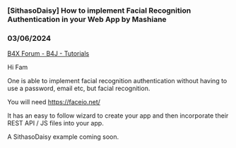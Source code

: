 ### [SithasoDaisy] How to implement Facial Recognition Authentication in your Web App by Mashiane
### 03/06/2024
[B4X Forum - B4J - Tutorials](https://www.b4x.com/android/forum/threads/159716/)

Hi Fam  
  
One is able to implement facial recognition authentication without having to use a password, email etc, but facial recognition.  
  
You will need <https://faceio.net/>  
  
It has an easy to follow wizard to create your app and then incorporate their REST API / JS files into your app.  
  
A SithasoDaisy example coming soon.